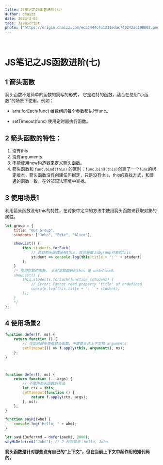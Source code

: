 ```yaml
---
title: JS笔记之JS函数进阶(七)
author: chaizz
date: 2023-3-03
tags: JavaScript
photo: ["https://origin.chaizz.com/ec55444c4a1211edac740242ac190002.png"]
---
```


​         

<!--more-->

# JS笔记之JS函数进阶(七)



## 1 箭头函数

箭头函数不是简单的函数的简写的形式， 它是独特的函数，适合在使用"小函数"的场景下使用。例如：

- arra.forEach(func) 给数组的每个参数都执行func。

- setTimeout(func) 使用定时器执行函数。

## 2 箭头函数的特性：

1. 没有this
2. 没有arguments
3. 不能使用new构造器来定义箭头函数。
4. 箭头函数和 `func.bind(this)` 的区别：`func.bind(this)`创建了一个`func`的绑定版本，箭头函数没有创建任何绑定，只是没有this，this的查找方式，和普通的函数一致，在外部词法环境中查找。





## 3 使用场景1

利用箭头函数没有this的特性，在对象中定义的方法中使用箭头函数来获取对象的属性。

```js
let group = {
    title: "Our Group",
    students: ["John", "Pete", "Alice"],

    showList() {
        this.students.forEach(
            // 此处箭头函数没有this，就会获取上级group对象的this
            student => console.log(this.title + ': ' + student)
        );
    }
    /* 使用正常的函数， 此时正常函数的this 是 undefined，
    showList() {
        this.students.forEach(function (student) {
            // Error: Cannot read property 'title' of undefined
            console.log(this.title + ': ' + student);
        });
    }
    */
};
```



## 4 使用场景2

```js
function defer(f, ms) {
    return function () {
        // 在定时器中使用箭头函数，不需要关注上下文和 arguments
        setTimeout(() => f.apply(this, arguments), ms);
    };
}



function defer(f, ms) {
    return function (...args) {
        // 不使用箭头函数的写法
        let ctx = this;
        setTimeout(function () {
            return f.apply(ctx, args);
        }, ms);
    };
}

function sayHi(who) {
    console.log('Hello, ' + who);
}

let sayHiDeferred = defer(sayHi, 2000);
sayHiDeferred("John"); // 2 秒后显示：Hello, John
```



**箭头函数是针对那些没有自己的“上下文”，但在当前上下文中起作用的短代码的。**

